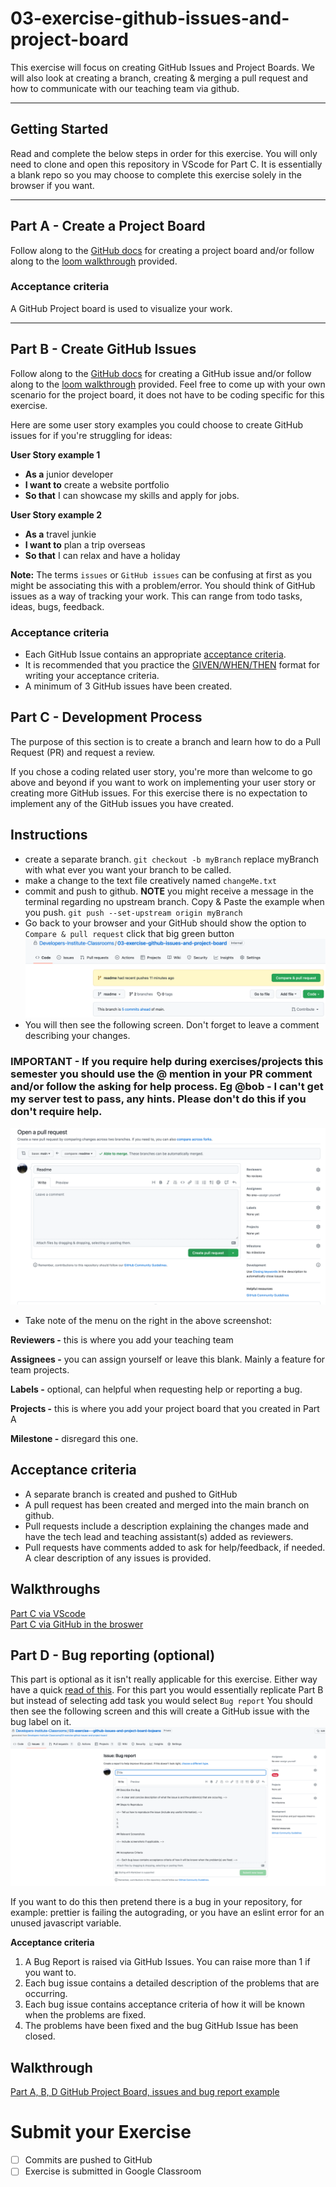 # 03-exercise-github-issues-and-project-board
This exercise will focus on creating GitHub Issues and Project Boards. We will also look at creating a branch, creating & merging a pull request and how to communicate with our teaching team via github.  

---

## Getting Started
Read and complete the below steps in order for this exercise. You will only need to clone and open this repository in VScode for Part C. It is essentially a blank repo so you may choose to complete this exercise solely in the browser if you want. 

---
## Part A - Create a Project Board
Follow along to the [GitHub docs](https://docs.github.com/en/issues/planning-and-tracking-with-projects/creating-projects/creating-a-project) for creating a project board and/or follow along to the [loom walkthrough](https://www.loom.com/share/67f24f6ab63a403fa139a9318b53b558) provided. 
### Acceptance criteria
 A GitHub Project board is used to visualize your work.

 ---

## Part B - Create GitHub Issues
Follow along to the [GitHub docs](https://docs.github.com/en/issues/tracking-your-work-with-issues/quickstart) for creating a GitHub issue and/or follow along to the [loom walkthrough](https://www.loom.com/share/9184aeb28e9143009cc09d763a536d68) provided. Feel free to come up with your own scenario for the project board, it does not have to be coding specific for this exercise.

Here are some user story examples you could choose to create GitHub issues for if you're struggling for ideas:

**User Story example 1**

- **As a** junior developer
- **I want to** create a website portfolio
- **So that** I can showcase my skills and apply for jobs. 

**User Story example 2**

- **As a** travel junkie
- **I want to** plan a trip overseas
- **So that** I can relax and have a holiday

 **Note:** The terms `issues` or `GitHub issues` can be confusing at first as you might be associating this with a problem/error. You should think of GitHub issues as a way of tracking your work. This can range from todo tasks, ideas, bugs, feedback. 

### Acceptance criteria
- Each GitHub Issue contains an appropriate [acceptance criteria](https://nomad8.com/articles/on-acceptance-criteria-for-user-stories).
- It is recommended that you practice the [GIVEN/WHEN/THEN](https://martinfowler.com/bliki/GivenWhenThen.html) format for writing your acceptance criteria.
- A minimum of 3 GitHub issues have been created.   


## Part C - Development Process 
The purpose of this section is to create a branch and learn how to do a Pull Request (PR) and request a review.

  If you chose a coding related user story, you're more than welcome to go above and beyond if you want to work on implementing your user story or creating more GitHub issues. For this exercise there is no expectation to implement any of the GitHub issues you have created.

## Instructions
- create a separate branch. ```git checkout -b myBranch``` replace myBranch with what ever you want your branch to be called.     
- make a change to the text file creatively named `changeMe.txt`
- commit and push to github. **NOTE** you might receive a message in the terminal regarding no upstream branch. Copy & Paste the example when you push. ```git push --set-upstream origin myBranch```
- Go back to your browser and your GitHub should show the option to `Compare & pull request` click that big green button ![img](./assets/PR1.png) 
- You will then see the following screen. Don't forget to leave a comment describing your changes.
### **IMPORTANT -** If you require help during exercises/projects this semester you should use the @ mention in your PR comment and/or follow the asking for help process. Eg @bob - I can't get my server test to pass, any hints. Please don't do this if you don't require help.  
![img](./assets/PR2.png)
- Take note of the menu on the right in the above screenshot: 

**Reviewers -** this is where you add your teaching team

**Assignees -** you can assign yourself or leave this blank. Mainly a feature for team projects.

**Labels -** optional, can helpful when requesting help or reporting a bug. 

**Projects -** this is where you add your project board that you created in Part A

**Milestone -** disregard this one. 
  

## Acceptance criteria
- A separate branch is created and pushed to GitHub
- A pull request has been created and merged into the main branch on github. 
- Pull requests include a description explaining the changes made and have the tech lead and teaching assistant(s) added as reviewers.
- Pull requests have comments added to ask for help/feedback, if needed. A clear description of any issues is provided.

## Walkthroughs
[Part C via VScode](https://www.loom.com/share/c63a4313a7de47148e3b47a9c4f05170)  
[Part C via GitHub in the broswer](https://www.loom.com/share/f17fc29d13e849d88ae7ac6edcff7a3d)



## Part D - Bug reporting (optional) 
This part is optional as it isn't really applicable for this exercise. Either way have a quick [read of this](https://everhour.com/blog/best-bug-tracker-software/#GitHub). For this part you would essentially replicate Part B but instead of selecting add task you would select ```Bug report``` You should then see the following screen and this will create a GitHub issue with the bug label on it. ![img](assets/bug.png)

If you want to do this then pretend there is a bug in your repository, for example: prettier is failing the autograding, or you have an eslint error for an unused javascript variable. 

**Acceptance criteria**

1. A Bug Report is raised via GitHub Issues. You can raise more than 1 if you want to. 
2. Each bug issue contains a detailed description of the problems that are occurring.
3. Each bug issue contains acceptance criteria of how it will be known when the problems are fixed.
4. The problems have been fixed and the bug GitHub Issue has been closed.

## Walkthrough
[Part A, B, D GitHub Project Board, issues and bug report example](https://www.loom.com/share/50fa6a6521c5409584108ed95efcc369)

# Submit your Exercise

- [ ] Commits are pushed to GitHub
- [ ] Exercise is submitted in Google Classroom